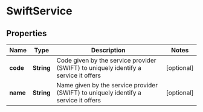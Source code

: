 
# SwiftService

## Properties
Name | Type | Description | Notes
------------ | ------------- | ------------- | -------------
**code** | **String** | Code given by the service provider (SWIFT) to uniquely identify a service it offers |  [optional]
**name** | **String** | Name given by the service provider (SWIFT) to uniquely identify a service it offers |  [optional]



